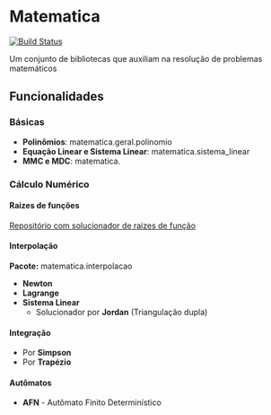 # Matematica

[![Build Status](https://travis-ci.org/SrMouraSilva/Matematica.svg)](https://travis-ci.org/SrMouraSilva/Matematica)

Um conjunto de bibliotecas que auxiliam na resolução de problemas matemáticos

## Funcionalidades

### Básicas

* **Polinômios**: matematica.geral.polinomio
* **Equação Linear e Sistema Linear**: matematica.sistema_linear
* **MMC e MDC**: matematica.

### Cálculo Numérico

#### Raizes de funções

[Repositório com solucionador de raizes de função](https://github.com/SrMouraSilva/Academic-Projects/tree/master/Superior/S4/C%C3%A1lculo%20Numerico)

#### Interpolação

**Pacote:** matematica.interpolacao

 * **Newton**
 * **Lagrange**
 * **Sistema Linear**
   * Solucionador por **Jordan** (Triangulação dupla)

#### Integração

* Por **Simpson**
* Por **Trapézio**

#### Autômatos

* **AFN** - Autômato Finito Determinístico
